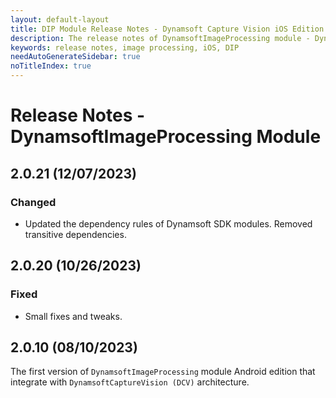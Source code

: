 ```yaml
---
layout: default-layout
title: DIP Module Release Notes - Dynamsoft Capture Vision iOS Edition
description: The release notes of DynamsoftImageProcessing module - Dynamsoft Capture Vision iOS Edition.
keywords: release notes, image processing, iOS, DIP
needAutoGenerateSidebar: true
noTitleIndex: true
---
```


# Release Notes - DynamsoftImageProcessing Module

## 2.0.21 (12/07/2023)

### Changed

- Updated the dependency rules of Dynamsoft SDK modules. Removed transitive dependencies.

## 2.0.20 (10/26/2023)

### Fixed

- Small fixes and tweaks.

## 2.0.10 (08/10/2023)

The first version of `DynamsoftImageProcessing` module Android edition that integrate with `DynamsoftCaptureVision (DCV)` architecture.
